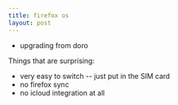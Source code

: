 ```yaml
---
title: firefox os
layout: post
---
```


* upgrading from doro

Things that are surprising:

* very easy to switch -- just put in the SIM card
* no firefox sync
* no icloud integration at all
